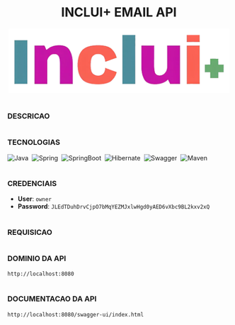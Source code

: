 <h1 align=center>INCLUI+ EMAIL API</h1>

<p align="center">
  <img src="logo-principal-transparente.png" width="500">
</p>

#
### DESCRICAO

#
### TECNOLOGIAS

![Java](https://img.shields.io/badge/Java-0D1117?style=for-the-badge&logo=openjdk&logoColor=white&labelColor=0D1117)&nbsp;
![Spring](https://img.shields.io/badge/Spring-0D1117?style=for-the-badge&logo=spring&logoColor=107C10&labelColor=0D1117)&nbsp;
![SpringBoot](https://img.shields.io/badge/Spring_Boot-0D1117?style=for-the-badge&logo=springboot&logoColor=239120&labelColor=0D1117)&nbsp;
![Hibernate](https://img.shields.io/badge/Hibernate-0D1117?style=for-the-badge&logo=Hibernate&logoColor=239120&labelColor=0D1117)&nbsp;
![Swagger](https://img.shields.io/badge/Swagger-0D1117?style=for-the-badge&logo=Swagger&logoColor=85EA2D&labelColor=0D1117)&nbsp;
![Maven](https://img.shields.io/badge/apache_maven-0D1117?style=for-the-badge&logo=apachemaven&logoColor=E34F26&labelColor=0D1117)&nbsp;

#
### CREDENCIAIS

- **User**: `owner`
- **Password**: `JLEdTDuhDrvCjpO7bMqYEZMJxlwHgd0yAED6vXbc9BL2kxv2xQ`

#
### REQUISICAO

#
### DOMINIO DA API

```
http://localhost:8080
```

#
### DOCUMENTACAO DA API

```
http://localhost:8080/swagger-ui/index.html
```
